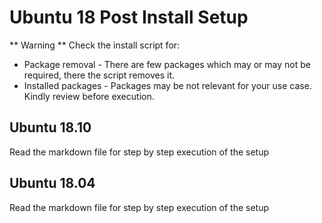 # Ubuntu 18 Post Install Setup

** Warning **
Check the install script for:
* Package removal - There are few packages which may or may not be required, there the script removes it.
* Installed packages - Packages may be not relevant for your use case. Kindly review before execution.

## Ubuntu 18.10
Read the markdown file for step by step execution of the setup

## Ubuntu 18.04
Read the markdown file for step by step execution of the setup
